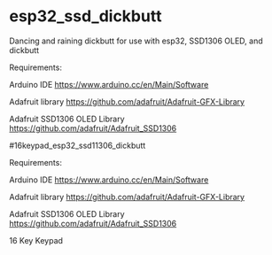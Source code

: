 # esp32_ssd_dickbutt
Dancing and raining dickbutt for use with esp32, SSD1306 OLED, and dickbutt

Requirements:

Arduino IDE
https://www.arduino.cc/en/Main/Software

Adafruit library
https://github.com/adafruit/Adafruit-GFX-Library

Adafruit SSD1306 OLED Library
https://github.com/adafruit/Adafruit_SSD1306


#16keypad_esp32_ssd11306_dickbutt

Requirements:

Arduino IDE
https://www.arduino.cc/en/Main/Software

Adafruit library
https://github.com/adafruit/Adafruit-GFX-Library

Adafruit SSD1306 OLED Library
https://github.com/adafruit/Adafruit_SSD1306

16 Key Keypad

